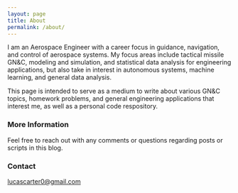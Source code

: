 ```yaml
---
layout: page
title: About
permalink: /about/
---
```


I am an Aerospace Engineer with a career focus in guidance, navigation, and control of aerospace systems. My focus areas include tactical missile GN&C, modeling and simulation, and statistical data analysis for engineering applications, but also take in interest in autonomous systems, machine learning, and general data analysis.

This page is intended to serve as a medium to write about various GN&C topics, homework problems, and general engineering applications that interest me, as well as a personal code respository.

### More Information

Feel free to reach out with any comments or questions regarding posts or scripts in this blog.

### Contact

[lucascarter0@gmail.com](mailto:lucascarter0@gmail.com)
